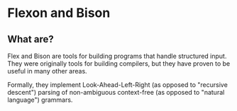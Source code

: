 # Flexon and Bison

## What are?

Flex and Bison are tools for building programs that handle structured input. They were
originally tools for building compilers, but they have proven to be useful in many other
areas.

Formally, they implement Look-Ahead-Left-Right (as opposed to "recursive descent") parsing of non-ambiguous context-free (as opposed to "natural language") grammars.
